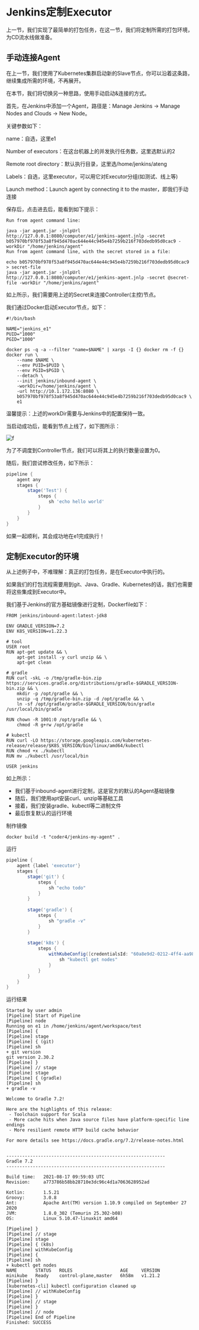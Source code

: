 # Jenkins定制Executor

上一节，我们实现了最简单的打包任务，在这一节，我们将定制所需的打包环境，为CD流水线做准备。

## 手动连接Agent

在上一节，我们使用了Kubernetes集群启动新的Slave节点，你可以沿着这条路，继续集成所需的环境，不再展开。

在本节，我们将切换另一种思路，使用手动启动&连接的方式。

首先，在Jenkins中添加一个Agent，路径是：Manage Jenkins -> Manage Nodes and Clouds -> New Node。

关键参数如下：

name：自选，这里e1

Number of executors：在这台机器上的并发执行任务数，这里选默认的2

Remote root directory：默认执行目录，这里选/home/jenkins/ateng

Labels：自选，这里executor，可以用它对Executor分组(如测试、线上等)

Launch method：Launch agent by connecting it to the master，即我们手动连接

保存后，点击进去后，能看到如下提示：

```shell
Run from agent command line:

java -jar agent.jar -jnlpUrl http://127.0.0.1:8080/computer/e1/jenkins-agent.jnlp -secret b057970bf978f53a8f945d470ac644e44c945e4b7259b216f703dedb95d0cac9 -workDir "/home/jenkins/agent"
Run from agent command line, with the secret stored in a file:

echo b057970bf978f53a8f945d470ac644e44c945e4b7259b216f703dedb95d0cac9 > secret-file
java -jar agent.jar -jnlpUrl http://127.0.0.1:8080/computer/e1/jenkins-agent.jnlp -secret @secret-file -workDir "/home/jenkins/agent"
```

如上所示，我们需要用上述的Secret来连接Controller(主控)节点。

我们通过Docker启动Executor节点，如下：

```shell
#!/bin/bash

NAME="jenkins_e1"
PUID="1000"
PGID="1000"

docker ps -q -a --filter "name=$NAME" | xargs -I {} docker rm -f {}
docker run \
    --name $NAME \
    --env PUID=$PUID \
    --env PGID=$PGID \
    --detach \
    --init jenkins/inbound-agent \
    -workDir=/home/jenkins/agent \
    -url http://10.1.172.136:8080 \
    b057970bf978f53a8f945d470ac644e44c945e4b7259b216f703dedb95d0cac9 \
    e1
```

温馨提示：上述的workDir需要与Jenkins中的配置保持一致。

当启动成功后，能看到节点上线了，如下图所示：

![f](./jenkins-executor-online.png)

为了不调度到Controller节点，我们可以将其上的执行数量设置为0。

随后，我们尝试修改任务，如下所示：

```groovy
pipeline {
    agent any 
    stages {
        stage('Test') { 
            steps {
                sh 'echo hello world'
            }
        }
    }
}
```

如果一起顺利，其会成功地在e1完成执行！

## 定制Executor的环境

从上述例子中，不难理解：真正的打包任务，是在Executor中执行的。

如果我们的打包流程需要用到git、Java、Gradle、Kubernetes的话，我们也需要将这些集成到Executor中。

我们基于Jenkins的官方基础镜像进行定制，Dockerfile如下：

```shell
FROM jenkins/inbound-agent:latest-jdk8

ENV GRADLE_VERSION=7.2
ENV K8S_VERSION=v1.22.3

# tool
USER root
RUN apt-get update && \
    apt-get install -y curl unzip && \
    apt-get clean

# gradle
RUN curl -skL -o /tmp/gradle-bin.zip https://services.gradle.org/distributions/gradle-$GRADLE_VERSION-bin.zip && \
    mkdir -p /opt/gradle && \
    unzip -q /tmp/gradle-bin.zip -d /opt/gradle && \
    ln -sf /opt/gradle/gradle-$GRADLE_VERSION/bin/gradle /usr/local/bin/gradle

RUN chown -R 1001:0 /opt/gradle && \
    chmod -R g+rw /opt/gradle

# kubectl
RUN curl -LO https://storage.googleapis.com/kubernetes-release/release/$K8S_VERSION/bin/linux/amd64/kubectl
RUN chmod +x ./kubectl
RUN mv ./kubectl /usr/local/bin

USER jenkins
```

如上所示：

- 我们基于inbound-agent进行定制，这是官方的默认的Agent基础镜像
- 随后，我们使用apt安装curl、unzip等基础工具
- 接着，我们安装gradle、kubectl等二进制文件
- 最后恢复默认的运行环境



制作镜像

```shell
docker build -t "coder4/jenkins-my-agent" .
```

运行



```groovy
pipeline {
    agent {label 'executor'} 
    stages {
        stage('git') {
            steps {
                sh "echo todo"
            }
        }
        
        stage('gradle') {
            steps {
                sh "gradle -v"
            }    
        }
        
        stage('k8s') { 
            steps {
                withKubeConfig([credentialsId: "60a8e9d2-0212-4ff4-aa98-f46fced97121",serverUrl: "https://kubernetes:6443"]) {
                    sh "kubectl get nodes"
                }
            }
        }
    }
}
```



运行结果

```shell
Started by user admin
[Pipeline] Start of Pipeline
[Pipeline] node
Running on e1 in /home/jenkins/agent/workspace/test
[Pipeline] {
[Pipeline] stage
[Pipeline] { (git)
[Pipeline] sh
+ git version
git version 2.30.2
[Pipeline] }
[Pipeline] // stage
[Pipeline] stage
[Pipeline] { (gradle)
[Pipeline] sh
+ gradle -v

Welcome to Gradle 7.2!

Here are the highlights of this release:
 - Toolchain support for Scala
 - More cache hits when Java source files have platform-specific line endings
 - More resilient remote HTTP build cache behavior

For more details see https://docs.gradle.org/7.2/release-notes.html


------------------------------------------------------------
Gradle 7.2
------------------------------------------------------------

Build time:   2021-08-17 09:59:03 UTC
Revision:     a773786b58bb28710e3dc96c4d1a7063628952ad

Kotlin:       1.5.21
Groovy:       3.0.8
Ant:          Apache Ant(TM) version 1.10.9 compiled on September 27 2020
JVM:          1.8.0_302 (Temurin 25.302-b08)
OS:           Linux 5.10.47-linuxkit amd64

[Pipeline] }
[Pipeline] // stage
[Pipeline] stage
[Pipeline] { (k8s)
[Pipeline] withKubeConfig
[Pipeline] {
[Pipeline] sh
+ kubectl get nodes
NAME       STATUS   ROLES                  AGE     VERSION
minikube   Ready    control-plane,master   6h58m   v1.21.2
[Pipeline] }
[kubernetes-cli] kubectl configuration cleaned up
[Pipeline] // withKubeConfig
[Pipeline] }
[Pipeline] // stage
[Pipeline] }
[Pipeline] // node
[Pipeline] End of Pipeline
Finished: SUCCESS
```


